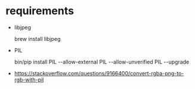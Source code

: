 requirements
============

* libjpeg

  brew install libjpeg

* PIL

  bin/pip install PIL --allow-external PIL --allow-unverified PIL --upgrade
  
* https://stackoverflow.com/questions/9166400/convert-rgba-png-to-rgb-with-pil